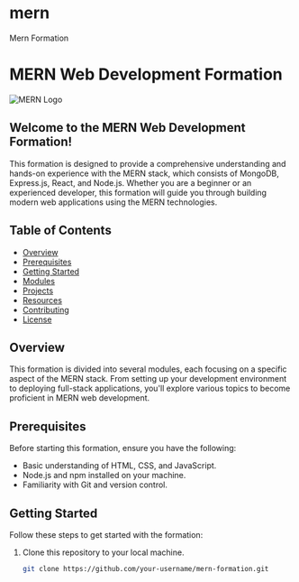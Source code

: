 # mern
Mern Formation
# MERN Web Development Formation

![MERN Logo](https://your-formation-logo-url.png)

## Welcome to the MERN Web Development Formation!

This formation is designed to provide a comprehensive understanding and hands-on experience with the MERN stack, which consists of MongoDB, Express.js, React, and Node.js. Whether you are a beginner or an experienced developer, this formation will guide you through building modern web applications using the MERN technologies.

## Table of Contents

- [Overview](#overview)
- [Prerequisites](#prerequisites)
- [Getting Started](#getting-started)
- [Modules](#modules)
- [Projects](#projects)
- [Resources](#resources)
- [Contributing](#contributing)
- [License](#license)

## Overview

This formation is divided into several modules, each focusing on a specific aspect of the MERN stack. From setting up your development environment to deploying full-stack applications, you'll explore various topics to become proficient in MERN web development.

## Prerequisites

Before starting this formation, ensure you have the following:

- Basic understanding of HTML, CSS, and JavaScript.
- Node.js and npm installed on your machine.
- Familiarity with Git and version control.

## Getting Started

Follow these steps to get started with the formation:

1. Clone this repository to your local machine.
   ```bash
   git clone https://github.com/your-username/mern-formation.git
